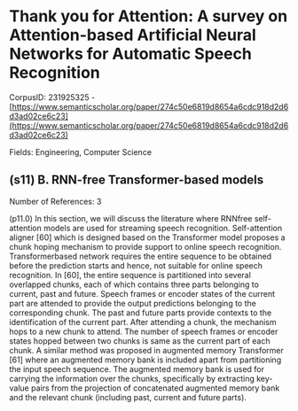 # Thank you for Attention: A survey on Attention-based Artificial Neural Networks for Automatic Speech Recognition

CorpusID: 231925325 - [https://www.semanticscholar.org/paper/274c50e6819d8654a6cdc918d2d6d3ad02ce6c23](https://www.semanticscholar.org/paper/274c50e6819d8654a6cdc918d2d6d3ad02ce6c23)

Fields: Engineering, Computer Science

## (s11) B. RNN-free Transformer-based models
Number of References: 3

(p11.0) In this section, we will discuss the literature where RNNfree self-attention models are used for streaming speech recognition. Self-attention aligner [60] which is designed based on the Transformer model proposes a chunk hoping mechanism to provide support to online speech recognition. Transformerbased network requires the entire sequence to be obtained before the prediction starts and hence, not suitable for online speech recognition. In [60], the entire sequence is partitioned into several overlapped chunks, each of which contains three parts belonging to current, past and future. Speech frames or encoder states of the current part are attended to provide the output predictions belonging to the corresponding chunk. The past and future parts provide contexts to the identification of the current part. After attending a chunk, the mechanism hops to a new chunk to attend. The number of speech frames or encoder states hopped between two chunks is same as the current part of each chunk. A similar method was proposed in augmented memory Transformer [61] where an augmented memory bank is included apart from partitioning the input speech sequence. The augmented memory bank is used for carrying the information over the chunks, specifically by extracting key-value pairs from the projection of concatenated augmented memory bank and the relevant chunk (including past, current and future parts).
